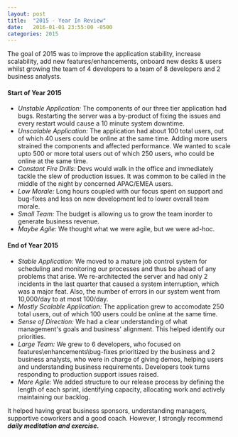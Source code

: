 ```yaml
---
layout: post
title:  "2015 - Year In Review"
date:   2016-01-01 23:55:00 -0500
categories: 2015 
---
```


The goal of 2015 was to improve the application stability, increase scalability, add new features/enhancements, onboard new desks & users whilst growing the team of 4 developers to a team of 8 developers and 2 business analysts.


#### Start of Year 2015
* *Unstable Application:* The components of our three tier application had bugs. Restarting the server was a by-product of fixing the issues and every restart would cause a 10 minute system downtime. 
* *Unscalable Application:* The application had about 100 total users, out of which 40 users could be online at the same time. Adding more users strained the components and affected performance. We wanted to scale upto 500 or more total users out of which 250 users, who could be online at the same time.
* *Constant Fire Drills:* Devs would walk in the office and immediately tackle the slew of production issues. It was common to be called in the middle of the night by concerned APAC/EMEA users.
* *Low Morale:* Long hours coupled with our focus spent on support and bug-fixes and less on new development led to lower overall team morale.
* *Small Team:* The budget is allowing us to grow the team inorder to generate business revenue.  
* *Maybe Agile:* We thought what we were agile, but we were ad-hoc. 

#### End of Year 2015
* *Stable Application:* We moved to a mature job control system for scheduling and monitoring our processes and thus be ahead of any problems that arise. We re-architected the server and had only 2 incidents in the last quarter that caused a system interruption, which was a major feat. Also, the number of errors in our system went from 10,000/day to at most 100/day. 
* *Mostly Scalable Application:* The application grew to accomodate 250 total users, out of which 100 users could be online at the same time.
* *Sense of Direction:* We had a clear understanding of what management's goals and business' alignment. This helped identify our priorities.
* *Large Team:* We grew to 6 developers, who focused on features\enhancements\bug-fixes prioritized by the business and 2 business analysts, who were in charge of giving demos, helping users and understanding business requirements. Developers took turns responding to production support issues raised.
* *More Agile:* We added structure to our release process by defining the length of each sprint, identifying capacity, allocating work and actively maintaining our backlog. 


It helped having great business sponsors, understanding managers, supportive coworkers and a good coach. However, I strongly recommend _**daily meditation and exercise.**_

